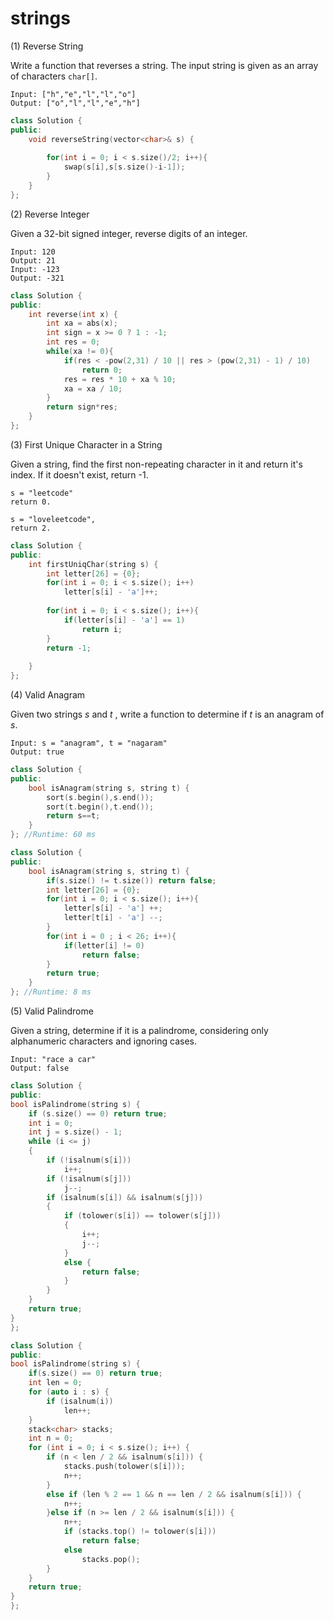 # strings

(1) Reverse String

Write a function that reverses a string. The input string is given as an array of characters `char[]`.

```
Input: ["h","e","l","l","o"]
Output: ["o","l","l","e","h"]
```

```C++
class Solution {
public:
    void reverseString(vector<char>& s) {
        
        for(int i = 0; i < s.size()/2; i++){
            swap(s[i],s[s.size()-i-1]);
        }
    }
};
```

(2) Reverse Integer

Given a 32-bit signed integer, reverse digits of an integer.

```
Input: 120
Output: 21
Input: -123
Output: -321
```

```C++
class Solution {
public:
    int reverse(int x) {
        int xa = abs(x);
        int sign = x >= 0 ? 1 : -1;
        int res = 0;
        while(xa != 0){
            if(res < -pow(2,31) / 10 || res > (pow(2,31) - 1) / 10)
                return 0;
            res = res * 10 + xa % 10;
            xa = xa / 10;
        }
        return sign*res;
    }
};
```

(3)  First Unique Character in a String

Given a string, find the first non-repeating character in it and return it's index. If it doesn't exist, return -1.

```
s = "leetcode"
return 0.

s = "loveleetcode",
return 2.
```

```C++
class Solution {
public:
    int firstUniqChar(string s) {
        int letter[26] = {0};
        for(int i = 0; i < s.size(); i++)
            letter[s[i] - 'a']++;
        
        for(int i = 0; i < s.size(); i++){
            if(letter[s[i] - 'a'] == 1)
                return i;
        }
        return -1;
            
    }
};
```

(4) Valid Anagram

Given two strings *s* and *t* , write a function to determine if *t* is an anagram of *s*.

```
Input: s = "anagram", t = "nagaram"
Output: true
```

```C++
class Solution {
public:
    bool isAnagram(string s, string t) {
        sort(s.begin(),s.end());
        sort(t.begin(),t.end());      
        return s==t;
    }
}; //Runtime: 60 ms
```

```C++
class Solution {
public:
    bool isAnagram(string s, string t) {
        if(s.size() != t.size()) return false;
        int letter[26] = {0};
        for(int i = 0; i < s.size(); i++){
            letter[s[i] - 'a'] ++;
            letter[t[i] - 'a'] --;
        }
        for(int i = 0 ; i < 26; i++){
            if(letter[i] != 0)
                return false;
        }
        return true;
    }
}; //Runtime: 8 ms
```

(5) Valid Palindrome

Given a string, determine if it is a palindrome, considering only alphanumeric characters and ignoring cases.

```
Input: "race a car"
Output: false
```

```C++
class Solution {
public:
bool isPalindrome(string s) {
	if (s.size() == 0) return true;
	int i = 0;
	int j = s.size() - 1;
	while (i <= j)
	{
		if (!isalnum(s[i]))
			i++;
		if (!isalnum(s[j]))
			j--;
		if (isalnum(s[i]) && isalnum(s[j]))
		{
			if (tolower(s[i]) == tolower(s[j]))
			{
				i++;
				j--;
			}
			else {
				return false;
			}
		}
	}
	return true;
}
};
```

```C++
class Solution {
public:
bool isPalindrome(string s) {
    if(s.size() == 0) return true;
	int len = 0;
	for (auto i : s) {
		if (isalnum(i))
			len++;
	}
	stack<char> stacks;
	int n = 0;
	for (int i = 0; i < s.size(); i++) {
		if (n < len / 2 && isalnum(s[i])) {
			stacks.push(tolower(s[i]));
			n++;
		}
		else if (len % 2 == 1 && n == len / 2 && isalnum(s[i])) {
			n++;
		}else if (n >= len / 2 && isalnum(s[i])) {
			n++;
			if (stacks.top() != tolower(s[i]))
				return false;
			else
				stacks.pop();
		}
	}
	return true;
}
};
```

